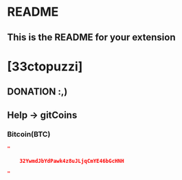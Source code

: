 # README
## This is the README for your extension 
# [33ctopuzzi]

## DONATION :,)
## Help -> gitCoins

### Bitcoin(BTC)

```json 
"

    32YwmdJbYdPawk4z8uJLjqCmYE46bGcHNH

"
```
